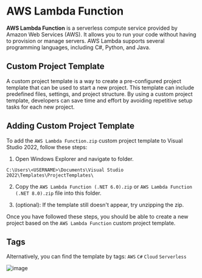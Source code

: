 # AWS Lambda Function

**AWS Lambda Function** is a serverless compute service provided by Amazon Web Services (AWS). It allows you to run your code without having to provision or manage servers. AWS Lambda supports several programming languages, including C#, Python, and Java.

## Custom Project Template

A custom project template is a way to create a pre-configured project template that can be used to start a new project. This template can include predefined files, settings, and project structure. By using a custom project template, developers can save time and effort by avoiding repetitive setup tasks for each new project.

## Adding Custom Project Template

To add the `AWS Lambda Function.zip` custom project template to Visual Studio 2022, follow these steps:

1. Open Windows Explorer and navigate to folder.
```
C:\Users\<USERNAME>\Documents\Visual Studio 2022\Templates\ProjectTemplates\
```
2. Copy the `AWS Lambda Function (.NET 6.0).zip` or `AWS Lambda Function (.NET 8.0).zip` file into this folder.

3. (optional): If the template still doesn't appear, try unzipping the zip.

Once you have followed these steps, you should be able to create a new project based on the `AWS Lambda Function` custom project template.

## Tags

Alternatively, you can find the template by tags: `AWS` `C#` `Cloud` `Serverless`

![image](https://github.com/user-attachments/assets/1d103115-1e74-4a38-99bd-3c333687ef6a)
